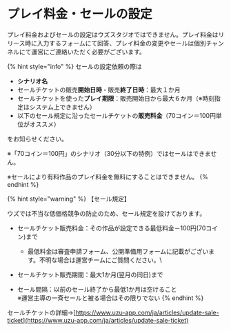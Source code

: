 # プレイ料金・セールの設定

プレイ料金およびセールの設定はウズスタジオではできません。プレイ料金はリリース時に入力するフォームにて回答、プレイ料金の変更やセールは個別チャンネルにて運営にご連絡いただく必要がございます。

{% hint style="info" %}
セールの設定依頼の際は

* **シナリオ名**
* セールチケットの販売**開始日時**・販売**終了日時**：最大１か月
* セールチケットを使った**プレイ期限**：販売開始日から最大６か月（※時刻指定はシステム上できません）
* 以下のセール規定に沿ったセールチケットの**販売料金**（70コイン＝100円単位がオススメ）

をお知らせください。



※「70コイン＝100円」のシナリオ（30分以下の特例）ではセールはできません。

※セールにより有料作品のプレイ料金を無料にすることはできません。
{% endhint %}

{% hint style="warning" %}
【セール規定】

ウズでは不当な低価格競争の防止のため、セール規定を設けております。

* セールチケット販売料金：その作品が設定できる最低料金－100円(70コイン)まで
  * 最低料金は審査申請フォーム、公開準備用フォームに記載がございます。不明な場合は運営チームにご質問ください。\

* セールチケット販売期間：最大1か月(翌月の同日)まで
* セール間隔：以前のセール終了から最低1か月は空けること\
  ※運営主導の一斉セールと被る場合はその限りでない
{% endhint %}



セールチケットの詳細→[https://www.uzu-app.com/ja/articles/update-sale-ticket](https://www.uzu-app.com/ja/articles/update-sale-ticket)



